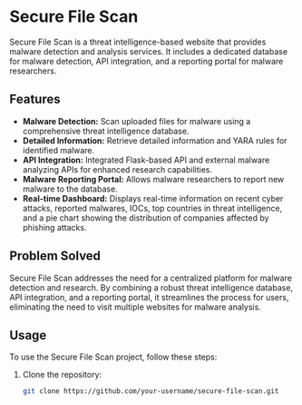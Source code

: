 # Secure File Scan

Secure File Scan is a threat intelligence-based website that provides malware detection and analysis services. It includes a dedicated database for malware detection, API integration, and a reporting portal for malware researchers.

## Features

- **Malware Detection:** Scan uploaded files for malware using a comprehensive threat intelligence database.
- **Detailed Information:** Retrieve detailed information and YARA rules for identified malware.
- **API Integration:** Integrated Flask-based API and external malware analyzing APIs for enhanced research capabilities.
- **Malware Reporting Portal:** Allows malware researchers to report new malware to the database.
- **Real-time Dashboard:** Displays real-time information on recent cyber attacks, reported malwares, IOCs, top countries in threat intelligence, and a pie chart showing the distribution of companies affected by phishing attacks.

## Problem Solved

Secure File Scan addresses the need for a centralized platform for malware detection and research. By combining a robust threat intelligence database, API integration, and a reporting portal, it streamlines the process for users, eliminating the need to visit multiple websites for malware analysis.

## Usage

To use the Secure File Scan project, follow these steps:

1. Clone the repository:

   ```bash
   git clone https://github.com/your-username/secure-file-scan.git
